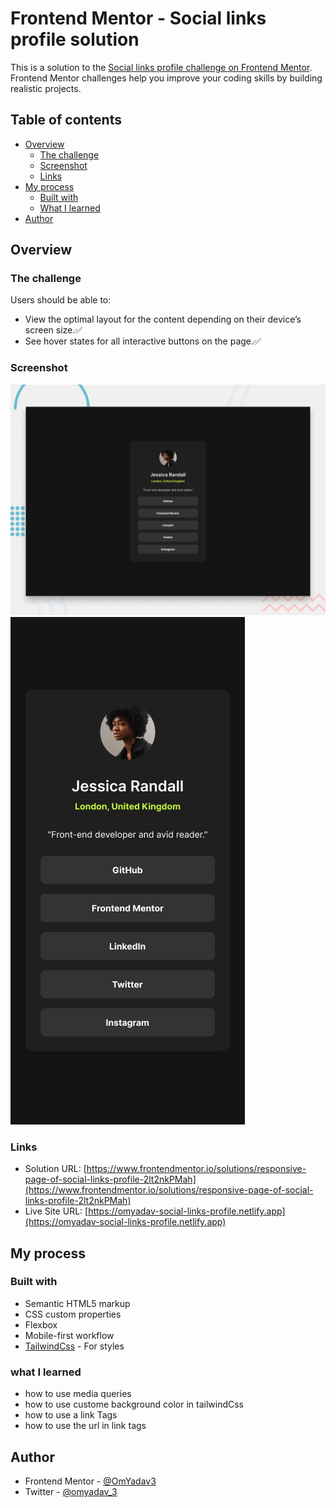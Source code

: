 # Frontend Mentor - Social links profile solution

This is a solution to the [Social links profile challenge on Frontend Mentor](https://www.frontendmentor.io/challenges/social-links-profile-UG32l9m6dQ). Frontend Mentor challenges help you improve your coding skills by building realistic projects. 

## Table of contents

- [Overview](#overview)
  - [The challenge](#the-challenge)
  - [Screenshot](#screenshot)
  - [Links](#links)
- [My process](#my-process)
  - [Built with](#built-with)
  - [What I learned](#what-i-learned)
- [Author](#author)

## Overview

### The challenge

Users should be able to:

- View the optimal layout for the content depending on their device’s screen size.✅
- See hover states for all interactive buttons on the page.✅

### Screenshot

![](./design/desktop-preview.jpg)
![](./design/mobile-design.jpg)


### Links

- Solution URL: [https://www.frontendmentor.io/solutions/responsive-page-of-social-links-profile-2lt2nkPMah](https://www.frontendmentor.io/solutions/responsive-page-of-social-links-profile-2lt2nkPMah)
- Live Site URL: [https://omyadav-social-links-profile.netlify.app](https://omyadav-social-links-profile.netlify.app)

## My process

### Built with

- Semantic HTML5 markup
- CSS custom properties
- Flexbox
- Mobile-first workflow
- [TailwindCss](https://tailwindcss.com/) - For styles


### what I learned

- how to use media queries 
- how to use custome background color in tailwindCss
- how to use a link Tags 
- how to use the url in link tags 


## Author

- Frontend Mentor - [@OmYadav3](https://www.frontendmentor.io/profile/OmYadav3)
- Twitter - [@omyadav_3](https://twitter.com/Omyadav_3)


